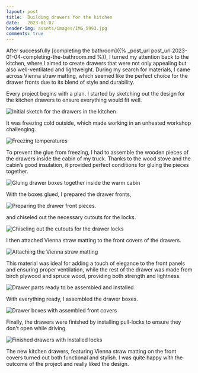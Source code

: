 ```yaml
---
layout: post
title:  Building drawers for the kitchen
date:   2023-01-07
header-img: assets/images/IMG_5993.jpg
comments: true
---
```


After successfully [completing the bathroom]({% _post_url post_url 2023-01-04-completing-the-bathroom.md %}), I turned my attention back to the kitchen, where I aimed to create drawers that were not only appealing but also well-ventilated and lightweight. During my search for materials, I came across Vienna straw matting, which seemed like the perfect choice for the drawer fronts due to its blend of style and durability.

Every project begins with a plan. I started by sketching out the design for the kitchen drawers to ensure everything would fit well.

![Initial sketch for the drawers in the kitchen](/assets/images/IMG_5982.jpg)

It was freezing cold outside, which made working in an unheated workshop challenging.

![Freezing temperatures](/assets/images/IMG_5796.jpg)

To prevent the glue from freezing, I had to assemble the wooden pieces of the drawers inside the cabin of my truck. Thanks to the wood stove and the cabin’s good insulation, it provided perfect conditions for gluing the pieces together.

![Gluing drawer boxes together inside the warm cabin](/assets/images/IMG_5976.jpg)

With the boxes glued, I prepared the drawer fronts,

![Preparing the drawer front pieces.](/assets/images/IMG_5979.jpg)

and chiseled out the necessary cutouts for the locks.

![Chiseling out the cutouts for the drawer locks](/assets/images/IMG_5981.jpg)

I then attached Vienna straw matting to the front covers of the drawers.

![Attaching the Vienna straw matting](/assets/images/IMG_5986.jpg)

This material was ideal for adding a touch of elegance to the front panels and ensuring proper ventilation, while the rest of the drawer was made from birch plywood and spruce wood, providing both strength and lightness.

![Drawer parts ready to be assembled and installed](/assets/images/IMG_5987.jpg)

With everything ready, I assembled the drawer boxes.

![Drawer boxes with assembled front covers](/assets/images/IMG_5990.jpg)

Finally, the drawers were finished by installing pull-locks to ensure they don't open while driving.

![Finished drawers with installed locks](/assets/images/IMG_5993.jpg)

The new kitchen drawers, featuring Vienna straw matting on the front covers turned out both functional and stylish. I was quite happy with the outcome of the project and really liked the design.